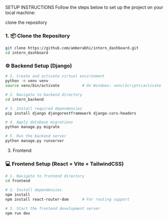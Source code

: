 

SETUP INSTRUCTIONS
Follow the steps below to set up the project on your local machine:

clone the repository
### 1. 📦 Clone the Repository

```bash
git clone https://github.com/amberabhi/intern_dashboard.git
cd intern_dashboard
```



### ⚙️ Backend Setup (Django)

```bash
# 1. Create and activate virtual environment
python -m venv venv
source venv/bin/activate          # On Windows: venv\Scripts\activate

# 2. Navigate to backend directory
cd intern_backend

# 3. Install required dependencies
pip install django djangorestframework django-cors-headers

# 4. Apply database migrations
python manage.py migrate

# 5. Run the backend server
python manage.py runserver
```


3. Frontend
### 💻 Frontend Setup (React + Vite + TailwindCSS)

```bash
# 1. Navigate to frontend directory
cd frontend

# 2. Install dependencies
npm install
npm install react-router-dom      # For routing support

# 3. Start the frontend development server
npm run dev
```








